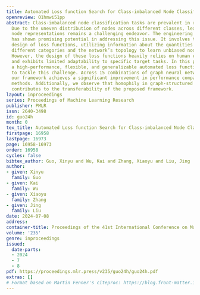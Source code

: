 ```yaml
---
title: Automated Loss function Search for Class-imbalanced Node Classification
openreview: O1hmwi51pp
abstract: Class-imbalanced node classification tasks are prevalent in real-world scenarios.
  Due to the uneven distribution of nodes across different classes, learning high-quality
  node representations remains a challenging endeavor. The engineering of loss functions
  has shown promising potential in addressing this issue. It involves the meticulous
  design of loss functions, utilizing information about the quantities of nodes in
  different categories and the network’s topology to learn unbiased node representations.
  However, the design of these loss functions heavily relies on human expert knowledge
  and exhibits limited adaptability to specific target tasks. In this paper, we introduce
  a high-performance, flexible, and generalizable automated loss function search framework
  to tackle this challenge. Across 15 combinations of graph neural networks and datasets,
  our framework achieves a significant improvement in performance compared to state-of-the-art
  methods. Additionally, we observe that homophily in graph-structured data significantly
  contributes to the transferability of the proposed framework.
layout: inproceedings
series: Proceedings of Machine Learning Research
publisher: PMLR
issn: 2640-3498
id: guo24h
month: 0
tex_title: Automated Loss function Search for Class-imbalanced Node Classification
firstpage: 16958
lastpage: 16973
page: 16958-16973
order: 16958
cycles: false
bibtex_author: Guo, Xinyu and Wu, Kai and Zhang, Xiaoyu and Liu, Jing
author:
- given: Xinyu
  family: Guo
- given: Kai
  family: Wu
- given: Xiaoyu
  family: Zhang
- given: Jing
  family: Liu
date: 2024-07-08
address:
container-title: Proceedings of the 41st International Conference on Machine Learning
volume: '235'
genre: inproceedings
issued:
  date-parts:
  - 2024
  - 7
  - 8
pdf: https://proceedings.mlr.press/v235/guo24h/guo24h.pdf
extras: []
# Format based on Martin Fenner's citeproc: https://blog.front-matter.io/posts/citeproc-yaml-for-bibliographies/
---
```

